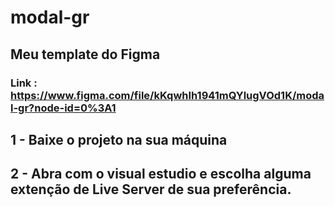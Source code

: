 # modal-gr

## Meu template do Figma 
### Link : https://www.figma.com/file/kKqwhIh1941mQYlugVOd1K/modal-gr?node-id=0%3A1
## 1 - Baixe o projeto na sua máquina
## 2 - Abra com o visual estudio e escolha alguma extenção de Live Server de sua preferência.
